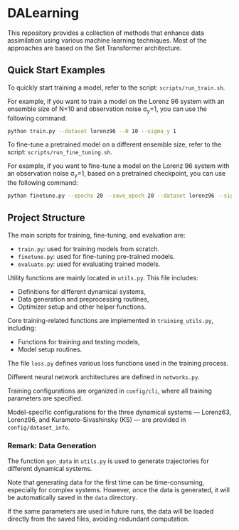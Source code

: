 # DALearning

This repository provides a collection of methods that enhance data assimilation using various machine learning techniques. Most of the approaches are based on the Set Transformer architecture.

## Quick Start Examples

To quickly start training a model, refer to the script: `scripts/run_train.sh`.

For example, if you want to train a model on the Lorenz 96 system with an ensemble size of N=10 and observation noise σ<sub>y</sub>=1, you can use the following command:

```bash
python train.py --dataset lorenz96 --N 10 --sigma_y 1
```

To fine-tune a pretrained model on a different ensemble size, refer to the script: `scripts/run_fine_tuning.sh`.

For example, if you want to fine-tune a model on the Lorenz 96 system with an observation noise σ<sub>y</sub>=1, based on a pretrained checkpoint, you can use the following command:

```bash
python finetune.py --epochs 20 --save_epoch 20 --dataset lorenz96 --sigma_y 1 --learning_rate 1e-4 --cp_load_path PATH_TO_YOUR_CHECKPOINT
```

## Project Structure

The main scripts for training, fine-tuning, and evaluation are:

- `train.py`: used for training models from scratch.
- `finetune.py`: used for fine-tuning pre-trained models.
- `evaluate.py`: used for evaluating trained models.

Utility functions are mainly located in `utils.py`. This file includes:

- Definitions for different dynamical systems,
- Data generation and preprocessing routines,
- Optimizer setup and other helper functions.

Core training-related functions are implemented in `training_utils.py`, including:

- Functions for training and testing models,
- Model setup routines.

The file `loss.py` defines various loss functions used in the training process.

Different neural network architectures are defined in `networks.py`.

Training configurations are organized in `config/cli`, where all training parameters are specified.

Model-specific configurations for the three dynamical systems — Lorenz63, Lorenz96, and Kuramoto–Sivashinsky (KS) — are provided in `config/dataset_info`.

### Remark: Data Generation

The function `gen_data` in `utils.py` is used to generate trajectories for different dynamical systems. 

Note that generating data for the first time can be time-consuming, especially for complex systems. However, once the data is generated, it will be automatically saved in the `data` directory. 

If the same parameters are used in future runs, the data will be loaded directly from the saved files, avoiding redundant computation.
